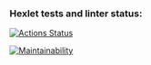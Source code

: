 ### Hexlet tests and linter status:
[![Actions Status](https://github.com/xG2x/frontend-project-44/workflows/hexlet-check/badge.svg)](https://github.com/xG2x/frontend-project-44/actions)

[![Maintainability](https://api.codeclimate.com/v1/badges/17aa0613e510ac0eda5f/maintainability)](https://codeclimate.com/github/xG2x/frontend-project-44/maintainability)

<a href="https://asciinema.org/a/RjUxQACpPV1XBqZSow0pNgXfw"></a>

<a href="https://asciinema.org/a/XGMt9tJev9ja2Or8HCTgcYix0"></a>

<a href="https://asciinema.org/a/MbHmz9YnfhbrbbVmmimJfOFWn"></a>

<a href="https://asciinema.org/a/QniZiXJM6axsr0rkbqcaDpbI9"></a>

<a href="https://asciinema.org/a/MLhnZSgrbbxC8HC2CBqc7Kxb9"></a>
